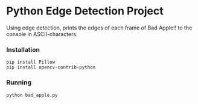 # Python Edge Detection Project

Using edge detection, prints the edges of each frame of Bad Apple!! to the console in ASCII-characters. 

### Installation

```
pip install Pillow
pip install opencv-contrib-python
```

### Running

```
python bad_apple.py
```
